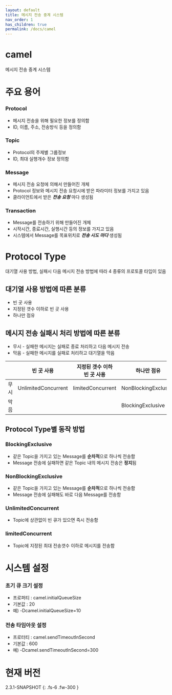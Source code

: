 ```yaml
---
layout: default
title: 메시지 전송 중계 시스템
nav_order: 1
has_children: true
permalink: /docs/camel
---
```

# camel
메시지 전송 중계 시스템

# 주요 용어

### Protocol
* 메시지 전송을 위해 필요한 정보를 정의함
* ID, 이름, 주소, 전송방식 등을 정의함

### Topic
* Protocol의 주제별 그룹정보
* ID, 최대 실행개수 정보 정의함

### Message
* 메시지 전송 요청에 의해서 만들어진 개체
* Protocol 정보와 메시지 전송 요청시에 받은 파라미터 정보를 가지고 있음
* 클라이언트에서 받은 **_전송 요청_** 마다 생성됨

### Transaction
* Message를 전송하기 위해 만들어진 개체
* 시작시간, 종료시간, 실행시간 등의 정보를 가지고 있음
* 시스템에서 Message를 목표위치로 **_전송 시도 마다_** 생성됨

# Protocol Type
대기열 사용 방법, 실패시 다음 메시지 전송 방법에 따라 4 종류의 프로토콜 타입이 있음

## 대기열 사용 방법에 따른 분류
* 빈 곳 사용
* 지정된 갯수 이하로 빈 곳 사용
* 하나만 점유

## 메시지 전송 실패시 처리 방법에 따른 분류
* 무시 - 실패한 메시지는 실패로 종료 처리하고 다음 메시지 전송
* 막음 - 실패한 메시지를 실패로 처리하고 대기열을 막음

|   |빈 곳 사용|지정된 갯수 이하<br>빈 곳 사용|하나만 점유|
|:-:|---|---|---|
|무시|UnlimitedConcurrent|limitedConcurrent|NonBlockingExclusive|
|막음|   |   |BlockingExclusive|

## Protocol Type별 동작 방법

### BlockingExclusive
* 같은 Topic을 가지고 있는 Message를 **순차적**으로 하나씩 전송함
* Message 전송에 실패하면 같은 Topic 내의 메시지 전송은 **정지**됨

### NonBlockingExclusive
* 같은 Topic을 가지고 있는 Message를 **순차적**으로 하나씩 전송함
* Message 전송에 실패해도 바로 다음 Message를 전송함

### UnlimitedConcurrent
* Topic에 상관없이 빈 큐가 있으면 즉시 전송함

### limitedConcurrent
* Topic에 지정된 최대 전송갯수 이하로 메시지를 전송함


# 시스템 설정
### 초기 큐 크기 설정
 - 프로퍼티 : camel.initialQueueSize
 - 기본값 : 20
 - 예) -Dcamel.initialQueueSize=10

### 전송 타임아웃 설정
 - 프로터티 : camel.sendTimeoutInSecond
 - 기본값 : 600
 - 예) -Dcamel.sendTimeoutInSecond=300


# 현재 버전
2.3.1-SNAPSHOT
{: .fs-6 .fw-300 }
